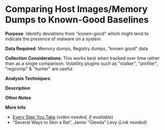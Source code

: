 # Comparing Host Images/Memory Dumps to Known-Good Baselines

**Purpose**: Identify deviations from "known-good" which might tend to indicate the presence of malware on a system

**Data Required**: Memory dumps, Registry dumps, "known good" data

**Collection Considerations**: This works best when tracked over time rather than as a single comparison. Volatility plugins such as "stalker", "profiler", "regcomp" & "hunter" are useful

**Analysis Techniques**: 

**Description**

**Other Notes**

**More Info**

- [Every Step You Take](http://downloads.volatilityfoundation.org/omfw/2013/OMFW2013_Levy.pdf) (*video needed, if available*)
- “Several Ways to Skin a Rat", Jamie "Gleeda” Levy (*Link needed*)

